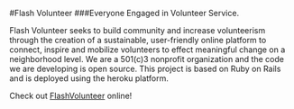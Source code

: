 #Flash Volunteer
###Everyone Engaged in Volunteer Service.

Flash Volunteer seeks to build community and increase volunteerism through the creation of a sustainable, user-friendly online platform to connect, inspire and mobilize volunteers to effect meaningful change on a neighborhood level.
We are a 501(c)3 nonprofit organization and the code we are developing is open source. This project is based on Ruby on Rails and is deployed using the heroku platform. 
 
 Check out [FlashVolunteer](http://flashvolunteer.org) online! 
